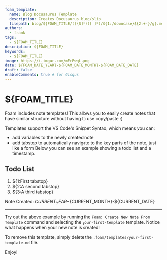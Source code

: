 ```yaml
---
foam_template:
  name: Blog Docusaurus Template
  description: Creates Docusaurus blog/slip
  filepath: blog/${FOAM_TITLE/([\S]*)([ ]*)/${1:/downcase}${2:+-}/g}.mdx # See using [Variable transforms](https://code.visualstudio.com/docs/editor/userdefinedsnippets#_variable-transforms )
authors:
  - frank
tags:
  - ${FOAM_TITLE}
description: ${FOAM_TITLE}
keywords:
  - ${FOAM_TITLE}
image: https://i.imgur.com/mErPwqL.png
date: ${FOAM_DATE_YEAR}-${FOAM_DATE_MONTH}-${FOAM_DATE_DATE}
draft: false
enableComments: true # for Gisqus
---
```


# ${FOAM_TITLE}

Foam includes note templates!
This allows you to easily create notes that have similar structure without having to use copy/paste :)

Templates support the [VS Code's Snippet Syntax](https://code.visualstudio.com/docs/editor/userdefinedsnippets#_snippet-syntax), which means you can:

- add variables to the newly created note
- add tabstop to automatically navigate to the key parts of the note, just like a form
Below you can see an example showing a todo list and a timestamp.

## Todo List

1. ${1:First tabstop}
2. ${2:A second tabstop}
3. ${3:A third tabstop}

Note Created: ${CURRENT_YEAR}-${CURRENT_MONTH}-${CURRENT_DATE}

---

Try out the above example by running the `Foam: Create New Note From Template` command and selecting the `your-first-template` template. Notice what happens when your new note is created!

To remove this template, simply delete the `.foam/templates/your-first-template.md` file.

Enjoy!
